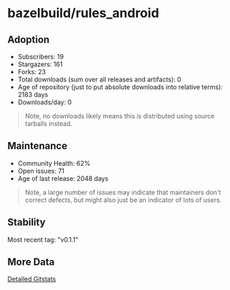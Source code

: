 # bazelbuild/rules_android

## Adoption

- Subscribers: 19
- Stargazers: 161
- Forks: 23
- Total downloads (sum over all releases and artifacts): 0
- Age of repository (just to put absolute downloads into relative terms): 2183 days
- Downloads/day: 0

> Note, no downloads likely means this is distributed using source tarballs instead.

## Maintenance

- Community Health: 62%
- Open issues: 71
- Age of last release: 2048 days

> Note, a large number of issues may indicate that maintainers don't correct defects, but might also
> just be an indicator of lots of users.

## Stability

Most recent tag: "v0.1.1"

## More Data

[Detailed Gitstats](/bazel-catalog/gitstats/bazelbuild/rules_android)


